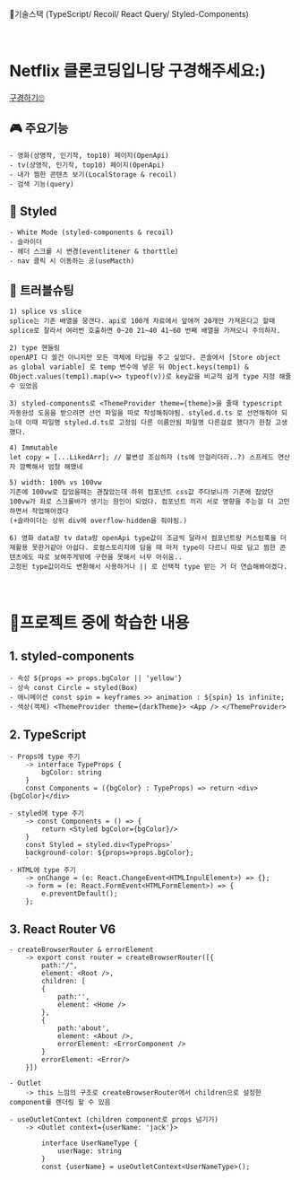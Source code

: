 🔧기술스택 (TypeScript/ Recoil/ React Query/ Styled-Components)

</br>

# Netflix 클론코딩입니당 구경해주세요:)
 [구경하기🙄](https://react-master-green.vercel.app/)

## 🎮 주요기능
    - 영화(상영작, 인기작, top10) 페이지(OpenApi)
    - tv(상영작, 인기작, top10) 페이지(OpenApi)
    - 내가 찜한 콘텐츠 보기(LocalStorage & recoil)
    - 검색 기능(query)

##  🎨 Styled
    - White Mode (styled-components & recoil)
    - 슬라이더
    - 헤더 스크롤 시 변경(eventlitener & thorttle)
    - nav 클릭 시 이동하는 공(useMacth)
    
## 🙆‍ 트러블슈팅

    1) splice vs slice 
    splice는 기존 배열을 뭉갠다. api로 100개 자료에서 앞에꺼 20개만 가져온다고 할때 splice로 잘라서 여러번 호출하면 0~20 21~40 41~60 번째 배열을 가져오니 주의하자. 

    2) type 핸들링
    openAPI 다 쓸건 아니지만 모든 객체에 타입을 주고 싶었다. 콘솔에서 [Store object as global variable] 로 temp 변수에 넣은 뒤 Object.keys(temp1) & Object.values(temp1).map(v=> typeof(v))로 key값을 비교적 쉽게 type 지정 해줄 수 있었음

    3) styled-components로 <ThemeProvider theme={theme}>을 줄때 typescript 자동완성 도움을 받으려면 선언 파일을 따로 작성해줘야됨. styled.d.ts 로 선언해줘야 되는데 이때 파일명 styled.d.ts로 고정임 다른 이름안됨 파일명 다른걸로 했다가 한참 고생했다.

    4) Immutable 
    let copy = [...LikedArr]; // 불변성 조심하자 (ts에 안걸리더라..?) 스프레드 연산자 깜빡해서 엄청 해맸네

    5) width: 100% vs 100vw 
    기존에 100vw로 잡았을때는 괜찮았는데 하위 컴포넌트 css값 주다보니까 기존에 잡았던 100vw가 좌로 스크롤바가 생기는 원인이 되었다. 컴포넌트 끼리 서로 영향을 주는걸 더 고민하면서 작업해야겠다
    (+슬라이더는 상위 div에 overflow-hidden을 줘야됨.)

    6) 영화 data랑 tv data랑 openApi type값이 조금씩 달라서 컴포넌트랑 커스텀훅을 더 재활용 못한거같아 아쉽다. 로컬스토리지에 담을 때 마저 type이 다르니 따로 담고 찜한 콘텐츠에도 따로 보여주게밖에 구현을 못해서 너무 아쉬움..
    고정된 type값이라도 변환해서 사용하거나 || 로 선택적 type 받는 거 더 연습해봐야겠다.
    
</br>

# 🧐프로젝트 중에 학습한 내용
## 1. styled-components
    - 속성 ${props => props.bgColor || 'yellow'}
    - 상속 const Circle = styled(Box)
    - 애니메이션 const spin = keyframes >> animation : ${spin} 1s infinite;
    - 색상(객체) <ThemeProvider theme={darkTheme}> <App /> </ThemeProvider>

## 2. TypeScript
    - Props에 type 주기
        -> interface TypeProps {
            bgColor: string
        }
        const Components = ({bgColor} : TypeProps) => return <div>{bgColor}</div>

    - styled에 type 주기
        -> const Components = () => {
            return <Styled bgColor={bgColor}/>
        }
        const Styled = styled.div<TypeProps>`
        background-color: ${props=>props.bgColor};
        `
    - HTML에 type 주기
        -> onChange = (e: React.ChangeEvent<HTMLInpulElement>) => {};
        -> form = (e: React.FormEvent<HTMLFormElement>) => {
            e.preventDefault();
        };

## 3. React Router V6
    - createBrowserRouter & errorElement
        -> export const router = createBrowserRouter([{
            path:"/",
            element: <Root />,
            children: [
            {
                path:'',
                element: <Home />
            },  
            {
                path:'about',
                element: <About />,
                errorElement: <ErrorComponent />
            }
            errorElement: <Error/>
        }])

    - Outlet
        -> this 느낌의 구조로 createBrowserRouter에서 children으로 설정한 component를 렌더링 할 수 있음 

    - useOutletContext (children component로 props 넘기기)
        -> <Outlet context={userName: 'jack'}>
            
            interface UserNameType {
                userNage: string
            }
            const {userName} = useOutletContext<UserNameType>();
